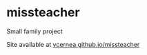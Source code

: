 # missteacher
Small family project

Site available at [vcernea.github.io/missteacher](https://vcernea.github.io/missteacher/index.html)
